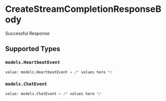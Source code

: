 # CreateStreamCompletionResponseBody

Successful Response


## Supported Types

### `models.HeartbeatEvent`

```python
value: models.HeartbeatEvent = /* values here */
```

### `models.ChatEvent`

```python
value: models.ChatEvent = /* values here */
```

